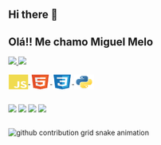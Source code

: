 ## Hi there 👋
## Olá!! Me chamo Miguel Melo  
<div>
  <a href="https://github.com/Miguel-almeida-alt">
  <img height="180em" src="https://github-readme-stats.vercel.app/api?username=miguel-almeida-alt&show_icons=true&theme=radical#gh-dark-mode-only)](https://github.com/miguelmelo/github-readme-stats#gh-dark-mode-only"/>
  <img height="180em" src="https://github-readme-stats.vercel.app/api/top-langs/?username=miguel-almeida-alt&layout=compact&lagns_count=16&theme=radical"/>
</div>



<div style="display: inline_block"><br>
  <img align="center" alt="melo-Js" height="30" width="40" src="https://raw.githubusercontent.com/devicons/devicon/master/icons/javascript/javascript-plain.svg">
  <img align="center" alt="melo-HTML" height="30" width="40" src="https://raw.githubusercontent.com/devicons/devicon/master/icons/html5/html5-original.svg">
  <img align="center" alt="melo-CSS" height="30" width="40" src="https://raw.githubusercontent.com/devicons/devicon/master/icons/css3/css3-original.svg">
  <img align="center" alt="melo-Python" height="30" width="40" src="https://raw.githubusercontent.com/devicons/devicon/master/icons/python/python-original.svg">

##
</div>

<div> 
  <a href="https://instagram.com/minguel.m" target="_blank"><img src="https://img.shields.io/badge/-Instagram-%23E4405F?style=for-the-badge&logo=instagram&logoColor=white" target="_blank"></a>
 <a href="https://discord.gg/328216124519088139" target="_blank"><img src="https://img.shields.io/badge/Discord-7289DA?style=for-the-badge&logo=discord&logoColor=white" target="_blank"></a> 
  <a href = "mailto:miguelmelodealmeida2100@gmail.com"><img src="https://img.shields.io/badge/-Gmail-%23333?style=for-the-badge&logo=gmail&logoColor=white" target="_blank"></a>
  <a href="https://www.linkedin.com/in/miguel-melo-70b56b223?utm_source=share&utm_campaign=share_via&utm_content=profile&utm_medium=android_app" target="_blank"><img src="https://img.shields.io/badge/-LinkedIn-%230077B5?style=for-the-badge&logo=linkedin&logoColor=white" target="_blank"></a> 
  
</div>

##
<picture>
  <source media="(prefers-color-scheme: dark)" srcset="https://raw.githubusercontent.com/miguel-almeida-alt/miguel-alemida-alt/output/github-contribution-grid-snake-dark.svg">
  <source media="(prefers-color-scheme: light)" srcset="https://raw.githubusercontent.com/miguel-almeida-alt/miguel-almeida-alt/output/github-contribution-grid-snake.svg">
  <img alt="github contribution grid snake animation" src="https://raw.githubusercontent.com/miguel-almeida-alt/miguel-almeida-alt/output/github-contribution-grid-snake.svg">
</picture>
